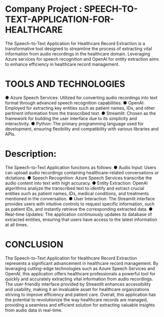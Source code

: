 # Company Project : SPEECH-TO-TEXT-APPLICATION-FOR-HEALTHCARE
The Speech-to-Text Application for Healthcare Record Extraction is a transformative tool designed to streamline the process of extracting vital information from audio recordings in the healthcare domain. Leveraging Azure services for speech recognition and OpenAI for entity extraction aims to enhance efficiency in healthcare record management.

# TOOLS AND TECHNOLOGIES 
● Azure Speech Services: Utilized for converting audio recordings into text format through advanced speech recognition capabilities.
● OpenAI: Employed for extracting key entities such as patient names, IDs, and other pertinent information from the transcribed text.
● Streamlit: Chosen as the framework for building the user interface due to its simplicity and interactivity.
● Python: The primary programming language used for development, ensuring flexibility and compatibility with various libraries and APIs.

# Description:
The Speech-to-Text Application functions as follows:
● Audio Input: Users can upload audio recordings containing healthcare-related conversations or dictations.
● Speech Recognition: Azure Speech Services transcribe the audio content into text with high accuracy.
● Entity Extraction: OpenAI algorithms analyze the transcribed text to identify and extract crucial entities such as patient names, IDs, medical conditions, and treatments mentioned in the conversation.
● User Interaction: The Streamlit interface provides users with intuitive controls to request specific information, such as patient IDs, and instantly retrieve the corresponding extracted data.
● Real-time Updates: The application continuously updates its database of extracted entities, ensuring that users have access to the latest information at all times.

# CONCLUSION 
The Speech-to-Text Application for Healthcare Record Extraction represents a significant advancement in healthcare record management. By leveraging cutting-edge technologies such as Azure Speech Services and OpenAI, this application offers healthcare professionals a powerful tool for quickly and accurately extracting vital information from audio recordings. The user-friendly interface provided by Streamlit enhances accessibility and usability, making it an invaluable asset for healthcare organizations striving to improve efficiency and patient care. Overall, this application has the potential to revolutionize the way healthcare records are managed, providing a seamless and efficient solution for extracting valuable insights from audio data in real-time. 
